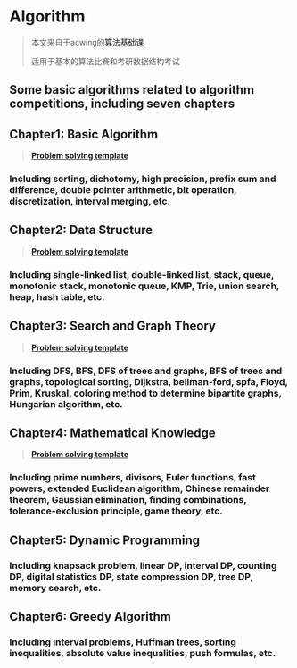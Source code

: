 # Algorithm

> 本文来自于acwing的[算法基础课](https://www.acwing.com/activity/content/11/)
>
> 适用于基本的算法比赛和考研数据结构考试

## Some basic algorithms related to algorithm competitions, including seven chapters

## Chapter1: Basic Algorithm

> **[Problem solving template](https://www.acwing.com/blog/content/277/)**

### Including sorting, dichotomy, high precision, prefix sum and difference, double pointer arithmetic, bit operation, discretization, interval merging, etc.

## Chapter2: Data Structure

> **[Problem solving template](https://www.acwing.com/blog/content/404/)**

### Including single-linked list, double-linked list, stack, queue, monotonic stack, monotonic queue, KMP, Trie, union search, heap, hash table, etc.

## Chapter3: Search and Graph Theory

> **[Problem solving template](https://www.acwing.com/blog/content/405/)**

### Including DFS, BFS, DFS of trees and graphs, BFS of trees and graphs, topological sorting, Dijkstra, bellman-ford, spfa, Floyd, Prim, Kruskal, coloring method to determine bipartite graphs, Hungarian algorithm, etc.

## Chapter4: Mathematical Knowledge

> **[Problem solving template](https://www.acwing.com/blog/content/406/)**

### Including prime numbers, divisors, Euler functions, fast powers, extended Euclidean algorithm, Chinese remainder theorem, Gaussian elimination, finding combinations, tolerance-exclusion principle, game theory, etc.

## Chapter5: Dynamic Programming
### Including knapsack problem, linear DP, interval DP, counting DP, digital statistics DP, state compression DP, tree DP, memory search, etc.

## Chapter6: Greedy Algorithm
### Including interval problems, Huffman trees, sorting inequalities, absolute value inequalities, push formulas, etc.
